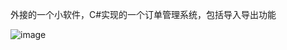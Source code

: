 外接的一个小软件，C#实现的一个订单管理系统，包括导入导出功能

![image](https://github.com/jlygit/some_personal_project/blob/master/ui_show/order.png)
